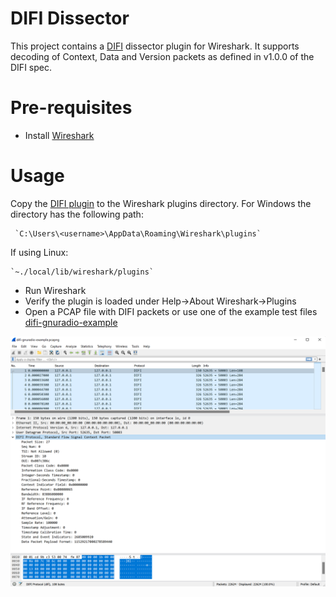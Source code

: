 # DIFI Dissector

This project contains a [DIFI](https://dificonsortium.org/) dissector plugin for Wireshark. It supports decoding of Context, Data and Version packets as defined in v1.0.0 of the DIFI spec.

# Pre-requisites
* Install [Wireshark](https://www.wireshark.org/)

# Usage

Copy the [DIFI plugin](difi-dissector.lua) to the Wireshark plugins directory. For Windows the directory has the following path:

     `C:\Users\<username>\AppData\Roaming\Wireshark\plugins`

 If using Linux:

    `~./local/lib/wireshark/plugins`

* Run Wireshark
* Verify the plugin is loaded under Help->About Wireshark->Plugins
* Open a PCAP file with DIFI packets or use one of the example test files [difi-gnuradio-example](tests/difi-gnuradio-example.pcapng)

<p align="center">
  <img src="./images/difi-gnuradio-example.png">
</p>
